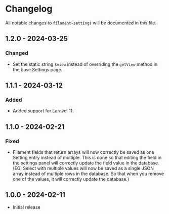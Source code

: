 # Changelog

All notable changes to `filament-settings` will be documented in this file.

## 1.2.0 - 2024-03-25

### Changed

- Set the static string `$view` instead of overriding the `getView` method in the base Settings page.

## 1.1.1 - 2024-03-12

### Added

- Added support for Laravel 11.

## 1.1.0 - 2024-02-21

### Fixed

- Filament fields that return arrays will now correctly be saved as one Setting entry instead of multiple. This is done so that editing the field in the settings panel will correctly update the field value in the database. (EG: Select with multiple values will now be saved as a single JSON array instead of multiple rows in the database. So that when you remove one of the values, it will correctly update the database.)

## 1.0.0 - 2024-02-11

- Initial release
